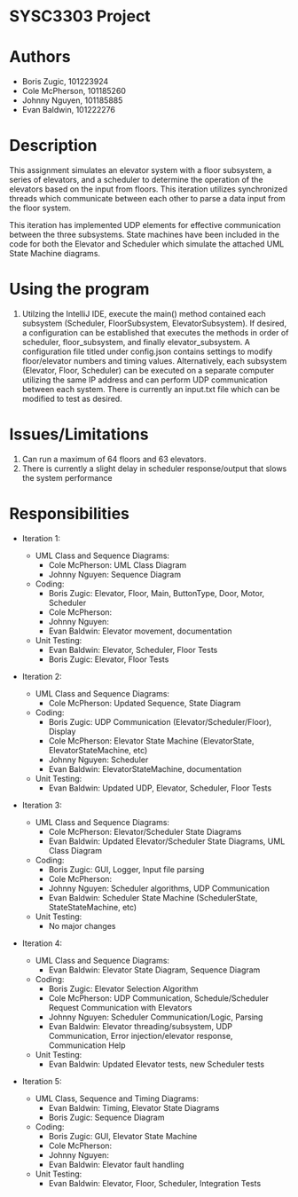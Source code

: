 # SYSC3303 Project

# Authors
  - Boris Zugic,    101223924
  - Cole McPherson, 101185260
  - Johnny Nguyen,  101185885
  - Evan Baldwin,   101222276

# Description
This assignment simulates an elevator system with a floor subsystem, a series of elevators, and a scheduler to determine
the operation of the elevators based on the input from floors. This iteration utilizes synchronized threads which communicate
between each other to parse a data input from the floor system. 

This iteration has implemented UDP elements for effective communication between the three subsystems. State machines have
been included in the code for both the Elevator and Scheduler which simulate the attached UML State Machine diagrams.

# Using the program
1) Utilzing the IntelliJ IDE, execute the main() method contained each subsystem (Scheduler, FloorSubsystem, ElevatorSubsystem).
If desired, a configuration can be established that executes the methods in order of scheduler, floor_subsystem, and finally
elevator_subsystem. A configuration file titled under config.json contains settings to modify floor/elevator numbers and timing values.
Alternatively, each subsystem (Elevator, Floor, Scheduler) can be executed on a separate computer utilizing
the same IP address and can perform UDP communication between each system. There is currently an input.txt
file which can be modified to test as desired. 

# Issues/Limitations
1. Can run a maximum of 64 floors and 63 elevators.
2. There is currently a slight delay in scheduler response/output that slows the system performance

# Responsibilities

- Iteration 1:
    - UML Class and Sequence Diagrams:
      - Cole McPherson: UML Class Diagram
      - Johnny Nguyen: Sequence Diagram
    - Coding:
      - Boris Zugic: Elevator, Floor, Main, ButtonType, Door, Motor, Scheduler
      - Cole McPherson: 
      - Johnny Nguyen:
      - Evan Baldwin: Elevator movement, documentation
    - Unit Testing:
      - Evan Baldwin: Elevator, Scheduler, Floor Tests
      - Boris Zugic: Elevator, Floor Tests

- Iteration 2:
    - UML Class and Sequence Diagrams:
      - Cole McPherson: Updated Sequence, State Diagram
    - Coding:
      - Boris Zugic: UDP Communication (Elevator/Scheduler/Floor), Display
      - Cole McPherson: Elevator State Machine (ElevatorState, ElevatorStateMachine, etc)
      - Johnny Nguyen: Scheduler 
      - Evan Baldwin: ElevatorStateMachine, documentation
    - Unit Testing:
      - Evan Baldwin: Updated UDP, Elevator, Scheduler, Floor Tests
    
- Iteration 3:
    - UML Class and Sequence Diagrams:
      - Cole McPherson: Elevator/Scheduler State Diagrams
      - Evan Baldwin: Updated Elevator/Scheduler State Diagrams, UML Class Diagram
    - Coding:
      - Boris Zugic: GUI, Logger, Input file parsing
      - Cole McPherson: 
      - Johnny Nguyen: Scheduler algorithms, UDP Communication
      - Evan Baldwin: Scheduler State Machine (SchedulerState, StateStateMachine, etc)
    - Unit Testing:
      - No major changes

- Iteration 4:
    - UML Class and Sequence Diagrams:
      - Evan Baldwin: Elevator State Diagram, Sequence Diagram
    - Coding:
      - Boris Zugic: Elevator Selection Algorithm
      - Cole McPherson: UDP Communication, Schedule/Scheduler Request Communication with Elevators
      - Johnny Nguyen: Scheduler Communication/Logic, Parsing
      - Evan Baldwin: Elevator threading/subsystem, UDP Communication, Error injection/elevator response, Communication Help
    - Unit Testing:
      - Evan Baldwin: Updated Elevator tests, new Scheduler tests

- Iteration 5:
    - UML Class, Sequence and Timing Diagrams:
      - Evan Baldwin: Timing, Elevator State Diagrams
      - Boris Zugic: Sequence Diagram
    - Coding:
      - Boris Zugic: GUI, Elevator State Machine
      - Cole McPherson: 
      - Johnny Nguyen:
      - Evan Baldwin: Elevator fault handling
    - Unit Testing:
      - Evan Baldwin: Elevator, Floor, Scheduler, Integration Tests
